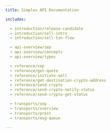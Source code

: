 ```yaml
---
title: Simplex API Documentation

includes:

  - introduction/release-candidate
  - introduction/sell-intro
  - introduction/sell-txn-flow

  - api-overview/sep
  - api-overview/concepts
  - api-overview/types

  - reference/sep
  - reference/get-quote
  - reference/initiate-sell
  - reference/get-destination-crypto-address
  - reference/send-crypto
  - reference/send-crypto-notify-status
  - reference/send-crypto-get-status

  - transports/sep
  - transports/overview
  - transports/prest
  - transports/msg-queue

---
```

